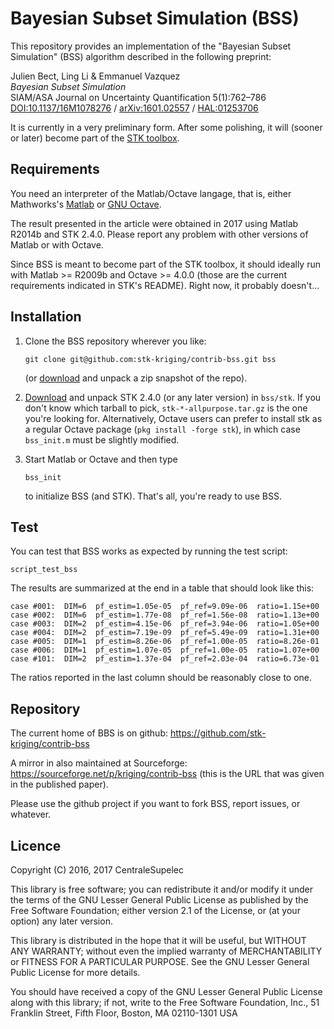 # Bayesian Subset Simulation (BSS)

This repository provides an implementation of the "Bayesian Subset Simulation"
(BSS) algorithm described in the following preprint:

Julien Bect, Ling Li & Emmanuel Vazquez  
_Bayesian Subset Simulation_  
SIAM/ASA Journal on Uncertainty Quantification 5(1):762–786  
[DOI:10.1137/16M1078276](https://doi.org/10.1137/16M1078276) /
[arXiv:1601.02557](http://arxiv.org/abs/1601.02557) /
[HAL:01253706](https://hal.archives-ouvertes.fr/hal-01253706)

It is currently in a very preliminary form.
After some polishing, it will (sooner or later) become
part of the [STK toolbox](https://github.com/stk-kriging/stk).


## Requirements

You need an interpreter of the Matlab/Octave langage, that is, either
Mathworks's [Matlab](http://www.mathworks.com/products/matlab/ "Matlab") or
[GNU Octave](https://www.gnu.org/software/octave/ "GNU Octave").

The result presented in the article were obtained in 2017 using Matlab R2014b
and STK 2.4.0.  Please report any problem with other versions of Matlab or with
Octave.

Since BSS is meant to become part of the STK toolbox, it should ideally run with
Matlab >= R2009b and Octave >= 4.0.0 (those are the current requirements indicated
in STK's README). Right now, it probably doesn't...


## Installation

 1. Clone the BSS repository wherever you like:

        git clone git@github.com:stk-kriging/contrib-bss.git bss

    (or [download](https://github.com/stk-kriging/contrib-bss/archive/refs/heads/main.zip)
    and unpack a zip snapshot of the repo).

 2. [Download](https://github.com/stk-kriging/stk/releases)
    and unpack STK 2.4.0 (or any later version) in `bss/stk`. If you don't
	know which tarball to pick, `stk-*-allpurpose.tar.gz` is the one you're
	looking for.  Alternatively, Octave users can prefer to install stk
	as a regular Octave package (`pkg install -forge stk`), in which case
	`bss_init.m` must be slightly modified.

 3. Start Matlab or Octave and then type

        bss_init

    to initialize BSS (and STK).  That's all, you're ready to use BSS.


## Test

You can test that BSS works as expected by running the test script:

    script_test_bss

The results are summarized at the end in a table that should look like this:

    case #001:  DIM=6  pf_estim=1.05e-05  pf_ref=9.09e-06  ratio=1.15e+00  
    case #002:  DIM=6  pf_estim=1.77e-08  pf_ref=1.56e-08  ratio=1.13e+00  
    case #003:  DIM=2  pf_estim=4.15e-06  pf_ref=3.94e-06  ratio=1.05e+00  
    case #004:  DIM=2  pf_estim=7.19e-09  pf_ref=5.49e-09  ratio=1.31e+00  
    case #005:  DIM=1  pf_estim=8.26e-06  pf_ref=1.00e-05  ratio=8.26e-01  
    case #006:  DIM=1  pf_estim=1.07e-05  pf_ref=1.00e-05  ratio=1.07e+00  
    case #101:  DIM=2  pf_estim=1.37e-04  pf_ref=2.03e-04  ratio=6.73e-01 

The ratios reported in the last column should be reasonably close to one.


## Repository

The current home of BBS is on github:
https://github.com/stk-kriging/contrib-bss

A mirror in also maintained at Sourceforge:
https://sourceforge.net/p/kriging/contrib-bss
(this is the URL that was given in the published paper).

Please use the github project if you want to fork BSS,
report issues, or whatever.


## Licence

Copyright (C) 2016, 2017 CentraleSupelec

This library is free software; you can redistribute it and/or
modify it under the terms of the GNU Lesser General Public
License as published by the Free Software Foundation; either
version 2.1 of the License, or (at your option) any later version.

This library is distributed in the hope that it will be useful,
but WITHOUT ANY WARRANTY; without even the implied warranty of
MERCHANTABILITY or FITNESS FOR A PARTICULAR PURPOSE.  See the GNU
Lesser General Public License for more details.

You should have received a copy of the GNU Lesser General Public
License along with this library; if not, write to the Free Software
Foundation, Inc., 51 Franklin Street, Fifth Floor, Boston, MA  02110-1301  USA
